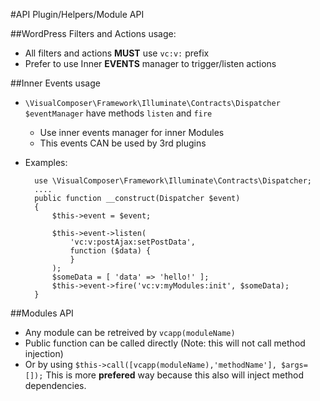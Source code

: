 #API
Plugin/Helpers/Module API

##WordPress Filters and Actions usage:
- All filters and actions __MUST__ use `vc:v:` prefix
- Prefer to use Inner __EVENTS__ manager to trigger/listen actions


##Inner Events usage
- `\VisualComposer\Framework\Illuminate\Contracts\Dispatcher $eventManager` have methods `listen` and `fire`
	- Use inner events manager for inner Modules
	- This events CAN be used by 3rd plugins
- Examples:

		use \VisualComposer\Framework\Illuminate\Contracts\Dispatcher;
		....
	    public function __construct(Dispatcher $event)
        {
            $this->event = $event;
    
            $this->event->listen(
                'vc:v:postAjax:setPostData',
                function ($data) {
                }
            );
            $someData = [ 'data' => 'hello!' ];
            $this->event->fire('vc:v:myModules:init', $someData);
        }

##Modules API
- Any module can be retreived by `vcapp(moduleName)`
- Public function can be called directly (Note: this will not call method injection)
- Or by using `$this->call([vcapp(moduleName),'methodName'], $args=[]);` This is more __prefered__ way because this also 
	will inject method dependencies.